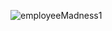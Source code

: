 ![employeeMadness1](https://github.com/CodecoolGlobal/the-employee-madness-react-HoriaMitrica/assets/113677938/2c06cb40-8eea-4ec8-a3c8-d5cbfcb0e6bf)
